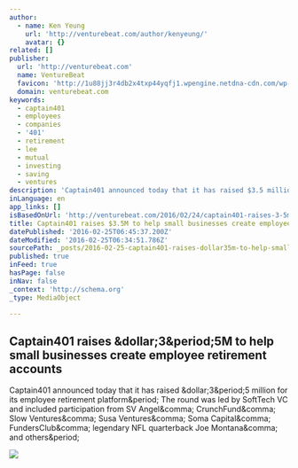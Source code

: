```yaml
---
author:
  - name: Ken Yeung
    url: 'http://venturebeat.com/author/kenyeung/'
    avatar: {}
related: []
publisher:
  url: 'http://venturebeat.com'
  name: VentureBeat
  favicon: 'http://1u88jj3r4db2x4txp44yqfj1.wpengine.netdna-cdn.com/wp-content/themes/vbnews/img/favicon.ico'
  domain: venturebeat.com
keywords:
  - captain401
  - employees
  - companies
  - '401'
  - retirement
  - lee
  - mutual
  - investing
  - saving
  - ventures
description: 'Captain401 announced today that it has raised $3.5 million for its employee retirement platform. The round was led by SoftTech VC and included participation from SV Angel, CrunchFund, Slow Ventures, Susa Ventures, Soma Capital, FundersClub, legendary NFL quarterback Joe Montana, and others.'
inLanguage: en
app_links: []
isBasedOnUrl: 'http://venturebeat.com/2016/02/24/captain401-raises-3-5m-to-help-small-businesses-create-employee-retirement-accounts/'
title: Captain401 raises $3.5M to help small businesses create employee retirement accounts
datePublished: '2016-02-25T06:45:37.200Z'
dateModified: '2016-02-25T06:34:51.786Z'
sourcePath: _posts/2016-02-25-captain401-raises-dollar35m-to-help-small-businesses-create-empl.md
published: true
inFeed: true
hasPage: false
inNav: false
_context: 'http://schema.org'
_type: MediaObject

---
```

<article style=""><h1>Captain401 raises &amp;dollar;3&amp;period;5M to help small businesses create employee retirement accounts</h1><p>Captain401 announced today that it has raised &amp;dollar;3&amp;period;5 million for its employee retirement platform&amp;period; The round was led by SoftTech VC and included participation from SV Angel&amp;comma; CrunchFund&amp;comma; Slow Ventures&amp;comma; Susa Ventures&amp;comma; Soma Capital&amp;comma; FundersClub&amp;comma; legendary NFL quarterback Joe Montana&amp;comma; and others&amp;period;</p><img src="http://1u88jj3r4db2x4txp44yqfj1.wpengine.netdna-cdn.com/wp-content/uploads/2016/02/Roger-Lee-and-Paul-Sawaya-Horizontal-780x557.jpg" /></article>
